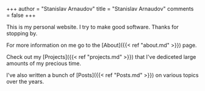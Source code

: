 +++
author = "Stanislav Arnaudov"
title = "Stanislav Arnaudov"
comments = false
+++

This is my personal website. I try to make good software. Thanks for
stopping by.

For more information on me go to the [About]({{< ref "about.md" >}}) page.

Check out my [Projects]({{< ref "projects.md" >}}) that I've dediceted large amounts of my precious time.

I've also written a bunch of [Posts]({{< ref "Posts.md" >}}) on various topics over the years.

